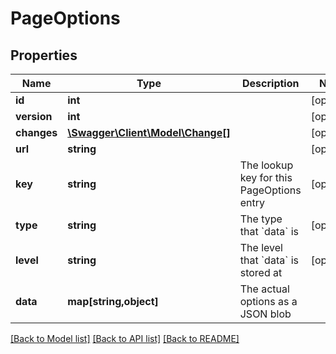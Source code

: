 # PageOptions

## Properties
Name | Type | Description | Notes
------------ | ------------- | ------------- | -------------
**id** | **int** |  | [optional] 
**version** | **int** |  | [optional] 
**changes** | [**\Swagger\Client\Model\Change[]**](Change.md) |  | [optional] 
**url** | **string** |  | [optional] 
**key** | **string** | The lookup key for this PageOptions entry | [optional] 
**type** | **string** | The type that &#x60;data&#x60; is | [optional] 
**level** | **string** | The level that &#x60;data&#x60; is stored at | [optional] 
**data** | **map[string,object]** | The actual options as a JSON blob | 

[[Back to Model list]](../../README.md#documentation-for-models) [[Back to API list]](../../README.md#documentation-for-api-endpoints) [[Back to README]](../../README.md)

